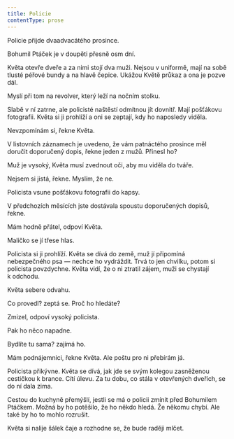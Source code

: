 ```yaml
---
title: Policie
contentType: prose
---
```


<section>

Policie přijde dvaadvacátého prosince.

Bohumil Ptáček je v doupěti přesně osm dní.

Květa otevře dveře a za nimi stojí dva muži. Nejsou v uniformě, mají na sobě tlusté péřové bundy a na hlavě čepice. Ukážou Květě průkaz a ona je pozve dál.

Myslí při tom na revolver, který leží na nočním stolku.

Slabě v ní zatrne, ale policisté naštěstí odmítnou jít dovnitř. Mají pošťákovu fotografii. Květa si ji prohlíží a oni se zeptají, kdy ho naposledy viděla.

Nevzpomínám si, řekne Květa.

V listovních záznamech je uvedeno, že vám patnáctého prosince měl doručit doporučený dopis, řekne jeden z mužů. Přinesl ho?

Muž je vysoký, Květa musí zvednout oči, aby mu viděla do tváře.

Nejsem si jistá, řekne. Myslím, že ne.

Policista vsune pošťákovu fotografii do kapsy.

V předchozích měsících jste dostávala spoustu doporučených dopisů, řekne.

Mám hodně přátel, odpoví Květa.

Maličko se jí třese hlas.

Policista si ji prohlíží. Květa se dívá do země, muž jí připomíná nebezpečného psa — nechce ho vydráždit. Trvá to jen chvilku, potom si policista povzdychne. Květa vidí, že o ni ztratil zájem, muži se chystají k odchodu.

Květa sebere odvahu.

Co provedl? zeptá se. Proč ho hledáte?

Zmizel, odpoví vysoký policista.

Pak ho něco napadne.

Bydlíte tu sama? zajímá ho.

Mám podnájemnici, řekne Květa. Ale poštu pro ni přebírám já.

Policista přikývne. Květa se dívá, jak jde se svým kolegou zasněženou cestičkou k brance. Cítí úlevu. Za tu dobu, co stála v otevřených dveřích, se do ní dala zima.

Cestou do kuchyně přemýšlí, jestli se má o policii zmínit před Bohumilem Ptáčkem. Možná by ho potěšilo, že ho někdo hledá. Že někomu chybí. Ale také by ho to mohlo rozrušit.

Květa si nalije šálek čaje a rozhodne se, že bude raději mlčet.

</section>
